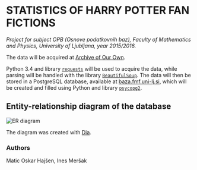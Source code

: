 # STATISTICS OF HARRY POTTER FAN FICTIONS #
*Project for subject OPB (Osnove podatkovnih baz), Faculty of Mathematics and Physics, University of Ljubljana, year 2015/2016.*

The data will be acquired at [Archive of Our Own](https://archiveofourown.org/).

Python 3.4 and library [`requests`](http://docs.python-requests.org/en/master/) will be used to acquire the data, while parsing will be handled with the library [`BeautifulSoup`](http://www.crummy.com/software/BeautifulSoup/). The data will then be stored in a PostgreSQL database, available at [baza.fmf.uni-lj.si](http://baza.fmf.uni-lj.si/), which will be created and filled using Python and library [`psycopg2`](https://pypi.python.org/pypi/psycopg2). 

## Entity-relationship diagram of the database ##

![ER diagram](https://bytebucket.org/Emayla/fan-fiction-stats/raw/2dacfe0edfd5560d7e003ee7d41495760974fee9/er-diagram/ERdiagram.png "ER diagram")

The diagram was created with [Dia](http://dia-installer.de/).

### Authors ###
Matic Oskar Hajšen, Ines Meršak